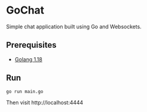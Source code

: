 # GoChat

Simple chat application built using Go and Websockets.

## Prerequisites

- [Golang 1.18](https://go.dev/doc/go1.18)

## Run

```shell
go run main.go
```

Then visit http://localhost:4444